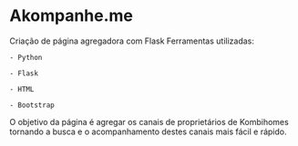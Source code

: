 # Akompanhe.me
Criação de página agregadora com Flask
Ferramentas utilizadas:

    - Python
    
    - Flask
    
    - HTML
    
    - Bootstrap
    
O objetivo da página é agregar os canais de proprietários de Kombihomes tornando a busca e o acompanhamento destes canais mais fácil e rápido. 
